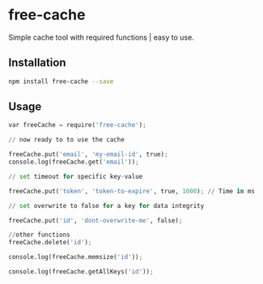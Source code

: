 # free-cache

Simple cache tool with required functions | easy to use.

## Installation

```bash
npm install free-cache --save
```

## Usage

```python
var freeCache = require('free-cache');

// now ready to to use the cache

freeCache.put('email', 'my-email-id', true);
console.log(freeCache.get('email'));

// set timeout for specific key-value

freeCache.put('token', 'token-to-expire', true, 1000); // Time in ms

// set overwrite to false for a key for data integrity

freeCache.put('id', 'dont-overwrite-me', false);

//other functions
freeCache.delete('id');

console.log(freeCache.memsize('id'));

console.log(freeCache.getAllKeys('id'));
```